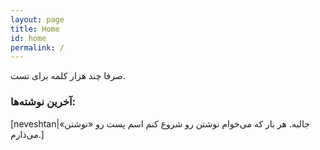 ```yaml
---
layout: page
title: Home
id: home
permalink: /
---
```


صرفا چند هزار کلمه برای تست.

<!--
<p style="padding: 3em 1em; background: #f5f7ff; border-radius: 4px;">
  Take a look at <span style="font-weight: bold">[[Your first note]]</span> to get started on your exploration.
</p>
-->
### آخرین نوشته‌ها:
[neveshtan|جالبه. هر بار که می‌خوام نوشتن رو شروع کنم اسم پست رو «نوشتن» می‌ذارم.]


<!--
<style>
  .wrapper {
    max-width: 46em;
  }
</style>
-->
